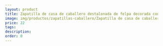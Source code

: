 ```yaml
---
layout: product
title: Zapatilla de casa de caballero destalonada de felpa decorada con dos líneas rojas suela de goma 
image: img/productos/zapatillas-caballero/Zapatilla de casa de caballero destalonada de felpa decorada con dos líneas rojas suela de goma =22.webp
price: 22
tags: 
description: 
order: 0
---
```

